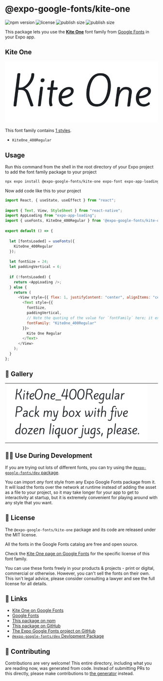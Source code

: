 # @expo-google-fonts/kite-one

![npm version](https://flat.badgen.net/npm/v/@expo-google-fonts/kite-one)
![license](https://flat.badgen.net/github/license/expo/google-fonts)
![publish size](https://flat.badgen.net/packagephobia/install/@expo-google-fonts/kite-one)
![publish size](https://flat.badgen.net/packagephobia/publish/@expo-google-fonts/kite-one)

This package lets you use the [**Kite One**](https://fonts.google.com/specimen/Kite+One) font family from [Google Fonts](https://fonts.google.com/) in your Expo app.

## Kite One

![Kite One](./font-family.png)

This font family contains [1 styles](#-gallery).

- `KiteOne_400Regular`

## Usage

Run this command from the shell in the root directory of your Expo project to add the font family package to your project

```sh
npx expo install @expo-google-fonts/kite-one expo-font expo-app-loading
```

Now add code like this to your project

```js
import React, { useState, useEffect } from "react";

import { Text, View, StyleSheet } from "react-native";
import AppLoading from "expo-app-loading";
import { useFonts, KiteOne_400Regular } from '@expo-google-fonts/kite-one';

export default () => {

  let [fontsLoaded] = useFonts({
    KiteOne_400Regular
  });

  let fontSize = 24;
  let paddingVertical = 6;

  if (!fontsLoaded) {
    return <AppLoading />;
  } else {
    return (
      <View style={{ flex: 1, justifyContent: "center", alignItems: "center" }}>
        <Text style={{
          fontSize,
          paddingVertical,
          // Note the quoting of the value for `fontFamily` here; it expects a string!
          fontFamily: "KiteOne_400Regular"
        }}>
          Kite One Regular
        </Text>
      </View>
    );
  }
};
```

## 🔡 Gallery


||||
|-|-|-|
|![KiteOne_400Regular](./KiteOne_400Regular.ttf.png)||||


## 👩‍💻 Use During Development

If you are trying out lots of different fonts, you can try using the [`@expo-google-fonts/dev` package](https://github.com/expo/google-fonts/tree/master/font-packages/dev#readme).

You can import _any_ font style from any Expo Google Fonts package from it. It will load the fonts over the network at runtime instead of adding the asset as a file to your project, so it may take longer for your app to get to interactivity at startup, but it is extremely convenient for playing around with any style that you want.


## 📖 License

The `@expo-google-fonts/kite-one` package and its code are released under the MIT license.

All the fonts in the Google Fonts catalog are free and open source.

Check the [Kite One page on Google Fonts](https://fonts.google.com/specimen/Kite+One) for the specific license of this font family.

You can use these fonts freely in your products & projects - print or digital, commercial or otherwise. However, you can't sell the fonts on their own. This isn't legal advice, please consider consulting a lawyer and see the full license for all details.

## 🔗 Links

- [Kite One on Google Fonts](https://fonts.google.com/specimen/Kite+One)
- [Google Fonts](https://fonts.google.com/)
- [This package on npm](https://www.npmjs.com/package/@expo-google-fonts/kite-one)
- [This package on GitHub](https://github.com/expo/google-fonts/tree/master/font-packages/kite-one)
- [The Expo Google Fonts project on GitHub](https://github.com/expo/google-fonts)
- [`@expo-google-fonts/dev` Devlopment Package](https://github.com/expo/google-fonts/tree/master/font-packages/dev)

## 🤝 Contributing

Contributions are very welcome! This entire directory, including what you are reading now, was generated from code. Instead of submitting PRs to this directly, please make contributions to [the generator](https://github.com/expo/google-fonts/tree/master/packages/generator) instead.
